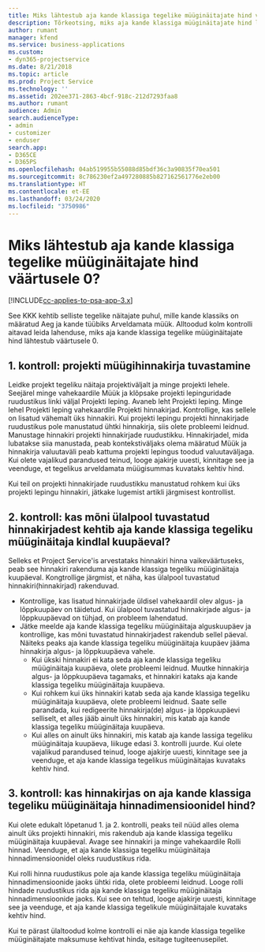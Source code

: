 ```yaml
---
title: Miks lähtestub aja kande klassiga tegelike müüginäitajate hind väärtusele 0?
description: Tõrkeotsing, miks aja kande klassiga müüginäitajate hind lähtestub väärtusele 0.
author: rumant
manager: kfend
ms.service: business-applications
ms.custom:
- dyn365-projectservice
ms.date: 8/21/2018
ms.topic: article
ms.prod: Project Service
ms.technology: ''
ms.assetid: 202ee371-2863-4bcf-918c-212d7293faa8
ms.author: rumant
audience: Admin
search.audienceType:
- admin
- customizer
- enduser
search.app:
- D365CE
- D365PS
ms.openlocfilehash: 04ab519955b55088d85bdf36c3a90835f70ea501
ms.sourcegitcommit: 8c786230ef2a497280885b827162561776e2eb00
ms.translationtype: HT
ms.contentlocale: et-EE
ms.lasthandoff: 03/24/2020
ms.locfileid: "3750986"
---
```

# <a name="why-is-price-defaulting-to-zero-on-time-sales-actuals"></a>Miks lähtestub aja kande klassiga tegelike müüginäitajate hind väärtusele 0?

[!INCLUDE[cc-applies-to-psa-app-3.x](../includes/cc-applies-to-psa-app-3x.md)]

See KKK kehtib selliste tegelike näitajate puhul, mille kande klassiks on määratud Aeg ja kande tüübiks Arveldamata müük. Alltoodud kolm kontrolli aitavad leida lahenduse, miks aja kande klassiga tegelike müüginäitajate hind lähtestub väärtusele 0.

## <a name="check-1-identify-the-sales-price-list-for-the-project"></a>1. kontroll: projekti müügihinnakirja tuvastamine

Leidke projekt tegeliku näitaja projektiväljalt ja minge projekti lehele. Seejärel minge vahekaardile Müük ja klõpsake projekti lepinguridade ruudustikus linki väljal Projekti leping. Avaneb leht Projekti leping. Minge lehel Projekti leping vahekaardile Projekti hinnakirjad. Kontrollige, kas sellele on lisatud vähemalt üks hinnakiri. Kui projekti lepingu projekti hinnakirjade ruudustikus pole manustatud ühtki hinnakirja, siis olete probleemi leidnud. Manustage hinnakiri projekti hinnakirjade ruudustikku. Hinnakirjadel, mida lubatakse siia manustada, peab kontekstiväljaks olema määratud Müük ja hinnakirja valuutaväli peab kattuma projekti lepingus toodud valuutaväljaga. Kui olete vajalikud parandused teinud, looge ajakirje uuesti, kinnitage see ja veenduge, et tegelikus arveldamata müügisummas kuvataks kehtiv hind. 

Kui teil on projekti hinnakirjade ruudustikku manustatud rohkem kui üks projekti lepingu hinnakiri, jätkake lugemist artikli järgmisest kontrollist.

## <a name="check-2-are-any-of-the-price-lists-identified-above-valid-for-the-specific-date-of-the-time-sales-actual"></a>2. kontroll: kas mõni ülalpool tuvastatud hinnakirjadest kehtib aja kande klassiga tegeliku müüginäitaja kindlal kuupäeval?

Selleks et Project Service'is arvestataks hinnakiri hinna vaikeväärtuseks, peab see hinnakiri rakenduma aja kande klassiga tegeliku müüginäitaja kuupäeval. Kongtrollige järgmist, et näha, kas ülalpool tuvastatud hinnakiri(hinnakirjad) rakenduvad.
- Kontrollige, kas lisatud hinnakirjade üldisel vahekaardil olev algus- ja lõppkuupäev on täidetud. Kui ülalpool tuvastatud hinnakirjade algus- ja lõppkuupäevad on tühjad, on probleem lahendatud. 
- Jätke meelde aja kande klassiga tegeliku müüginäitaja alguskuupäev ja kontrollige, kas mõni tuvastatud hinnakirjadest rakendub sellel päeval. Näiteks peaks aja kande klassiga tegeliku müüginäitaja kuupäev jääma hinnakirja algus- ja lõppkuupäeva vahele. 
    - Kui ükski hinnakiri ei kata seda aja kande klassiga tegeliku müüginäitaja kuupäeva, olete probleemi leidnud. Muutke hinnakirja algus- ja lõppkuupäeva tagamaks, et hinnakiri kataks aja kande klassiga tegeliku müüginäitaja kuupäeva. 
    - Kui rohkem kui üks hinnakiri katab seda aja kande klassiga tegeliku müüginäitaja kuupäeva, olete probleemi leidnud. Saate selle parandada, kui redigeerite hinnakirja(de) algus- ja lõppkuupäevi selliselt, et alles jääb ainult üks hinnakiri, mis katab aja kande klassiga tegeliku müüginäitaja kuupäeva. 
    - Kui alles on ainult üks hinnakiri, mis katab aja kande lassiga tegeliku müüginäitaja kuupäeva, liikuge edasi 3. kontrolli juurde.
Kui olete vajalikud parandused teinud, looge ajakirje uuesti, kinnitage see ja veenduge, et aja kande klassiga tegelikus müüginäitajas kuvataks kehtiv hind.

## <a name="check-3-is-there-a-price-in-the-price-list-for-the-pricing-dimensions-on-the-time-sales-actual"></a>3. kontroll: kas hinnakirjas on aja kande klassiga tegeliku müüginäitaja hinnadimensioonidel hind?

Kui olete edukalt lõpetanud 1. ja 2. kontrolli, peaks teil nüüd alles olema ainult üks projekti hinnakiri, mis rakendub aja kande klassiga tegeliku müüginäitaja kuupäeval. Avage see hinnakiri ja minge vahekaardile Rolli hinnad. Veenduge, et aja kande klassiga tegeliku müüginäitaja hinnadimensioonidel oleks ruudustikus rida.

Kui rolli hinna ruudustikus pole aja kande klassiga tegeliku müüginäitaja hinnadimensioonide jaoks ühtki rida, olete probleemi leidnud. Looge rolli hindade ruudustikus rida aja kande klassiga tegeliku müüginäitaja hinnadimensioonide jaoks. Kui see on tehtud, looge ajakirje uuesti, kinnitage see ja veenduge, et aja kande klassiga tegelikule müüginäitajale kuvataks kehtiv hind.

Kui te pärast ülaltoodud kolme kontrolli ei näe aja kande klassiga tegelike müüginäitajate maksumuse kehtivat hinda, esitage tugiteenusepilet. 

